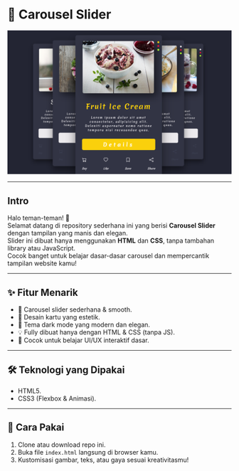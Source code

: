 # 🎠 Carousel Slider

![Preview](images//snapshot.png)

---

## Intro

Halo teman-teman! 👋  
Selamat datang di repository sederhana ini yang berisi **Carousel Slider** dengan tampilan yang manis dan elegan.  
Slider ini dibuat hanya menggunakan **HTML** dan **CSS**, tanpa tambahan library atau JavaScript.  
Cocok banget untuk belajar dasar-dasar carousel dan mempercantik tampilan website kamu!

---

## ✨ Fitur Menarik

- 🎠 Carousel slider sederhana & smooth.
- 🎨 Desain kartu yang estetik.
- 🌙 Tema dark mode yang modern dan elegan.
- 💡 Fully dibuat hanya dengan HTML & CSS (tanpa JS).
- 📱 Cocok untuk belajar UI/UX interaktif dasar.

---

## 🛠 Teknologi yang Dipakai

- HTML5.
- CSS3 (Flexbox & Animasi).

---

## 🚀 Cara Pakai

1. Clone atau download repo ini.
2. Buka file `index.html` langsung di browser kamu.
3. Kustomisasi gambar, teks, atau gaya sesuai kreativitasmu!


